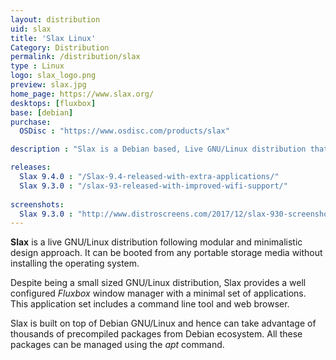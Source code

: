 ```yaml
---
layout: distribution
uid: slax
title: 'Slax Linux'
Category: Distribution
permalink: /distribution/slax
type : Linux
logo: slax_logo.png
preview: slax.jpg
home_page: https://www.slax.org/
desktops: [fluxbox]
base: [debian]
purchase:
  OSDisc : "https://www.osdisc.com/products/slax"

description : "Slax is a Debian based, Live GNU/Linux distribution that follows a modular design approach. It comes with minimal tools required to run a desktop system"

releases:
  Slax 9.4.0 : "/Slax-9.4-released-with-extra-applications/"
  Slax 9.3.0 : "/slax-93-released-with-improved-wifi-support/"
  
screenshots:
  Slax 9.3.0 : "http://www.distroscreens.com/2017/12/slax-930-screenshots.html"
---
```


**Slax** is a live GNU/Linux distribution following modular and minimalistic design approach. It can be booted from any portable storage media without installing the operating system.

Despite being a small sized GNU/Linux distribution, Slax provides a well configured *Fluxbox* window manager with a minimal set of applications. This application set includes a command line tool and web browser.

Slax is built on top of Debian GNU/Linux and hence can take advantage of thousands of precompiled packages from Debian ecosystem. All these packages can be managed using the *apt* command.